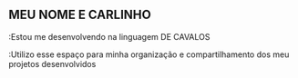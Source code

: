 ## MEU NOME E CARLINHO
:Estou me desenvolvendo na linguagem DE CAVALOS

:Utilizo esse espaço para minha organização e compartilhamento dos meu projetos desenvolvidos
<!--
**JEM1B22/JEM1B22** is a ✨ _special_ ✨ repository because its `README.md` (this file) appears on your GitHub profile.

Here are some ideas to get you started:

- 🔭 I’m currently working on ...
- 🌱 I’m currently learning ...
- 👯 I’m looking to collaborate on ...
- 🤔 I’m looking for help with ...
- 💬 Ask me about ...
- 📫 How to reach me: ...
- 😄 Pronouns: ...
- ⚡ Fun fact: ...
-->
